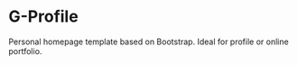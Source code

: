 G-Profile
=========

Personal homepage template based on Bootstrap. Ideal for profile or online portfolio.
